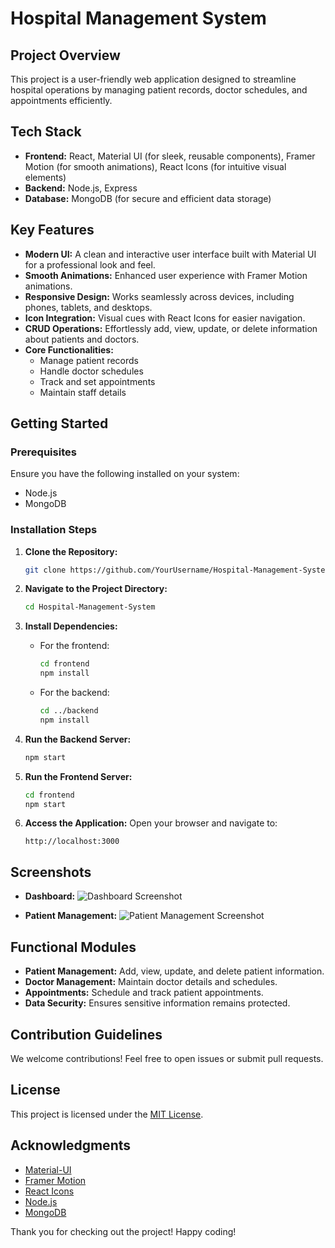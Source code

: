 # Hospital Management System

## Project Overview
This project is a user-friendly web application designed to streamline hospital operations by managing patient records, doctor schedules, and appointments efficiently.

## Tech Stack
- **Frontend:** React, Material UI (for sleek, reusable components), Framer Motion (for smooth animations), React Icons (for intuitive visual elements)  
- **Backend:** Node.js, Express  
- **Database:** MongoDB (for secure and efficient data storage)

## Key Features
- **Modern UI:** A clean and interactive user interface built with Material UI for a professional look and feel.
- **Smooth Animations:** Enhanced user experience with Framer Motion animations.
- **Responsive Design:** Works seamlessly across devices, including phones, tablets, and desktops.
- **Icon Integration:** Visual cues with React Icons for easier navigation.
- **CRUD Operations:** Effortlessly add, view, update, or delete information about patients and doctors.
- **Core Functionalities:**
  - Manage patient records
  - Handle doctor schedules
  - Track and set appointments
  - Maintain staff details

## Getting Started

### Prerequisites
Ensure you have the following installed on your system:
- Node.js
- MongoDB

### Installation Steps
1. **Clone the Repository:**
   ```bash
   git clone https://github.com/YourUsername/Hospital-Management-System.git
   ```

2. **Navigate to the Project Directory:**
   ```bash
   cd Hospital-Management-System
   ```

3. **Install Dependencies:**
   - For the frontend:
     ```bash
     cd frontend
     npm install
     ```
   - For the backend:
     ```bash
     cd ../backend
     npm install
     ```

4. **Run the Backend Server:**
   ```bash
   npm start
   ```

5. **Run the Frontend Server:**
   ```bash
   cd frontend
   npm start
   ```

6. **Access the Application:**
   Open your browser and navigate to:
   ```
   http://localhost:3000
   ```

## Screenshots
- **Dashboard:**
  ![Dashboard Screenshot](./path-to-dashboard-image.png)

- **Patient Management:**
  ![Patient Management Screenshot](./path-to-patient-management-image.png)

## Functional Modules
- **Patient Management:** Add, view, update, and delete patient information.
- **Doctor Management:** Maintain doctor details and schedules.
- **Appointments:** Schedule and track patient appointments.
- **Data Security:** Ensures sensitive information remains protected.

## Contribution Guidelines
We welcome contributions! Feel free to open issues or submit pull requests.

## License
This project is licensed under the [MIT License](LICENSE).

## Acknowledgments
- [Material-UI](https://mui.com/)
- [Framer Motion](https://www.framer.com/motion/)
- [React Icons](https://react-icons.github.io/react-icons/)
- [Node.js](https://nodejs.org/)
- [MongoDB](https://www.mongodb.com/)

Thank you for checking out the project! Happy coding!

